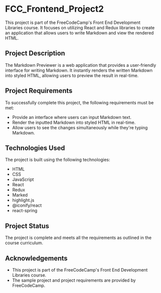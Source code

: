 
# FCC_Frontend_Project2

This project is part of the FreeCodeCamp's Front End Development Libraries course. It focuses on utilizing React and Redux libraries to create an application that allows users to write Markdown and view the rendered HTML.

## Project Description

The Markdown Previewer is a web application that provides a user-friendly interface for writing Markdown. It instantly renders the written Markdown into styled HTML, allowing users to preview the result in real-time.

## Project Requirements

To successfully complete this project, the following requirements must be met:

- Provide an interface where users can input Markdown text.
- Render the inputted Markdown into styled HTML in real-time.
- Allow users to see the changes simultaneously while they're typing Markdown.

## Technologies Used

The project is built using the following technologies:

- HTML
- CSS
- JavaScript
- React
- Redux
- Marked
- highlight.js
- @iconify/react
- react-spring

## Project Status

The project is complete and meets all the requirements as outlined in the course curriculum.

## Acknowledgements

- This project is part of the FreeCodeCamp's Front End Development Libraries course.
- The sample project and project requirements are provided by FreeCodeCamp.